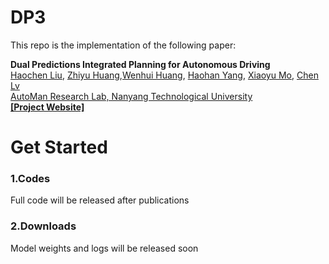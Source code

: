 # DP3

This repo is the implementation of the following paper:

**Dual Predictions Integrated Planning for Autonomous Driving**
<br> [Haochen Liu](https://scholar.google.com/citations?user=iizqKUsAAAAJ&hl=en), [Zhiyu Huang](https://mczhi.github.io/),[Wenhui Huang](https://scholar.google.com/citations?user=Hpatee0AAAAJ&hl=en), [Haohan Yang](https://scholar.google.com/citations?user=KmKMahwAAAAJ&hl=en), [Xiaoyu Mo](https://scholar.google.com/citations?user=JUYVmAQAAAAJ&hl=zh-CN),  [Chen Lv](https://scholar.google.com/citations?user=UKVs2CEAAAAJ&hl=en)
<br> [AutoMan Research Lab, Nanyang Technological University](https://lvchen.wixsite.com/automan)
<br> **[[Project Website]](https://georgeliu233.github.io/DP3/)**

# Get Started

### 1.Codes
Full code will be released after publications

### 2.Downloads
Model weights and logs will be released soon
